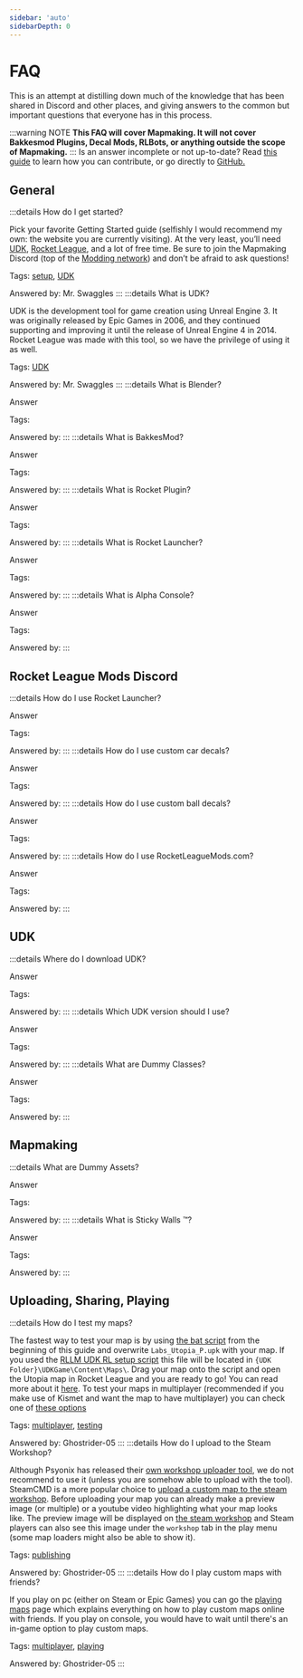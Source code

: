 ```yaml
---
sidebar: 'auto'
sidebarDepth: 0
---
```


# FAQ

This is an attempt at distilling down much of the knowledge that has been shared in Discord and other places, and giving answers to the common but important questions that everyone has in this process.

:::warning NOTE
**This FAQ will cover Mapmaking. It will not cover Bakkesmod Plugins, Decal Mods, RLBots, or anything outside the scope of Mapmaking.**
:::
Is an answer incomplete or not up-to-date? Read [this guide](../more/contribute) to learn how you can contribute, or go directly to [GitHub.](https://github.com/RocketLeagueMapmaking/RL-docs/blob/master/CONTRIBUTING.md)

## General <Badge text="not finished" type="warning"/>

:::details How do I get started?

Pick your favorite Getting Started guide (selfishly I would recommend my own: the website you are currently visiting). At the very least, you’ll need [UDK](../recourses/downloads.html#setup), [Rocket League](https://rocketleague.com), and a lot of free time. Be sure to join the Mapmaking Discord (top of the [Modding network](../resources/modding_network)) and don’t be afraid to ask questions!

Tags: [setup](../essential/), [UDK](../guide/udk/00_start)

Answered by: Mr. Swaggles
:::
:::details What is UDK?

UDK is the development tool for game creation using Unreal Engine 3. It was originally released by Epic Games in 2006, and they continued supporting and improving it until the release of Unreal Engine 4 in 2014. Rocket League was made with this tool, so we have the privilege of using it as well.

Tags: [UDK](../guide/udk/00_start)

Answered by: Mr. Swaggles
:::
:::details What is Blender?

Answer

Tags:

Answered by:
:::
:::details What is BakkesMod?

Answer

Tags:

Answered by:
:::
:::details What is Rocket Plugin?

Answer

Tags:

Answered by:
:::
:::details What is Rocket Launcher?

Answer

Tags:

Answered by:
:::
:::details What is Alpha Console?

Answer

Tags:

Answered by:
:::
## Rocket League Mods Discord <Badge text="not finished" type="warning"/>

:::details How do I use Rocket Launcher?

Answer

Tags:

Answered by:
:::
:::details How do I use custom car decals?

Answer

Tags:

Answered by:
:::
:::details How do I use custom ball decals?

Answer

Tags:

Answered by:
:::
:::details How do I use RocketLeagueMods.com?

Answer

Tags:

Answered by:
:::
## UDK <Badge text="not finished" type="warning"/>

:::details Where do I download UDK?

Answer

Tags:

Answered by:
:::
:::details Which UDK version should I use?

Answer

Tags:

Answered by:
:::
:::details What are Dummy Classes?

Answer

Tags:

Answered by:
:::
## Mapmaking <Badge text="not finished" type="warning"/>

:::details What are Dummy Assets?

Answer

Tags:

Answered by:
:::
:::details What is Sticky Walls ™?

Answer

Tags:

Answered by:
:::
## Uploading, Sharing, Playing 

:::details How do I test my maps?

The fastest way to test your map is by using [the bat script](../essential/05_project_setup.html#batch-script-for-quickly-testing-maps-bsfqtm) from the beginning of this guide and overwrite `Labs_Utopia_P.upk` with your map. If you used the [RLLM UDK RL setup script](../essential/03_installing.html#rocketleaguemapmaking-udk-rl-setup-script) this file will be located in `{UDK Folder}\UDKGame\Content\Maps\`. Drag your map onto the script and open the Utopia map in Rocket League and you are ready to go! You can read more about it [here](../guide/udk/04_test). To test your maps in multiplayer (recommended if you make use of Kismet and want the map to have multiplayer) you can check one of [these options](../guide/multiplayer/01_multiplayer.html#testing-multiplayer)

Tags: [multiplayer](../guide/multiplayer/01_multiplayer), [testing](../guide/udk/04_test)

Answered by: Ghostrider-05
:::
:::details How do I upload to the Steam Workshop?

Although Psyonix has released their [own workshop uploader tool](../guide/multiplayer/02_publishing.html#psyonix-uploader-tool), we do not recommend to use it (unless you are somehow able to upload with the tool). SteamCMD is a more popular choice to [upload a custom map to the steam workshop](../guide/multiplayer/02_publishing). Before uploading your map you can already make a preview image (or multiple) or a youtube video highlighting what your map looks like. The preview image will be displayed on [the steam workshop](https://steamcommunity.com/app/252950/workshop/) and Steam players can also see this image under the `workshop` tab in the play menu (some map loaders might also be able to show it).

Tags: [publishing](../guide/multiplayer/02_publishing)

Answered by: Ghostrider-05
:::
:::details How do I play custom maps with friends?

If you play on pc (either on Steam or Epic Games) you can go the [playing maps](../guide/multiplayer/03_playing) page which explains everything on how to play custom maps online with friends. If you play on console, you would have to wait until there's an in-game option to play custom maps.

Tags: [multiplayer](../guide/multiplayer/01_multiplayer), [playing](../guide/multiplayer/03_playing)

Answered by: Ghostrider-05
:::